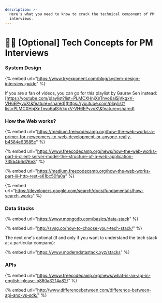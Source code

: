 ```yaml
---
description: >-
  Here's what you need to know to crack the technical component of PM
  interviews.
---
```


# 🧑‍💻 \[Optional] Tech Concepts for PM Interviews

### System Design

{% embed url="https://www.tryexponent.com/blog/system-design-interview-guide" %}

If you are a fan of videos, you can go for this playlist by Gaurav Sen instead: [https://youtube.com/playlist?list=PLMCXHnjXnTnvo6alSjVkgxV-VH6EPyvoX\&feature=shared](https://youtube.com/playlist?list=PLMCXHnjXnTnvo6alSjVkgxV-VH6EPyvoX\&feature=shared)

### How the Web works?

{% embed url="https://medium.freecodecamp.org/how-the-web-works-a-primer-for-newcomers-to-web-development-or-anyone-really-b4584e63585c" %}

{% embed url="https://www.freecodecamp.org/news/how-the-web-works-part-ii-client-server-model-the-structure-of-a-web-application-735b4b6d76e3" %}

{% embed url="https://medium.freecodecamp.org/how-the-web-works-part-iii-http-rest-e61bc50fa0a" %}

{% embed url="https://developers.google.com/search/docs/fundamentals/how-search-works" %}

### Data Stacks

{% embed url="https://www.mongodb.com/basics/data-stack" %}

{% embed url="http://svsg.co/how-to-choose-your-tech-stack/" %}

The next one's optional (if and only if you want to understand the tech stack at a particular company):

{% embed url="https://www.moderndatastack.xyz/stacks" %}

### APIs

{% embed url="https://www.freecodecamp.org/news/what-is-an-api-in-english-please-b880a3214a82/" %}

{% embed url="http://www.differencebetween.com/difference-between-api-and-vs-sdk/" %}
